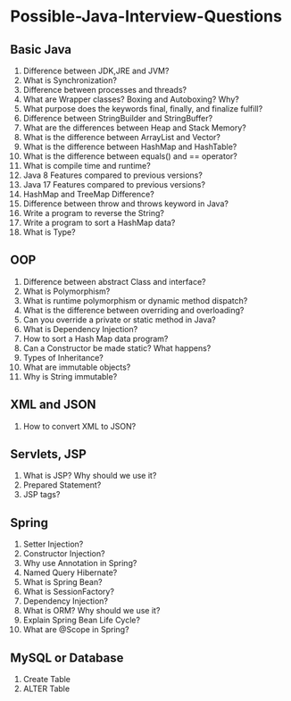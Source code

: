 # Possible-Java-Interview-Questions

## Basic Java

1. Difference between JDK,JRE and JVM?
2. What is Synchronization?
3. Difference between processes and threads?
4. What are Wrapper classes? Boxing and Autoboxing? Why?
5. What purpose does the keywords final, finally, and finalize fulfill?
6. Difference between StringBuilder and StringBuffer?
7. What are the differences between Heap and Stack Memory?
8. What is the difference between ArrayList and Vector?
9. What is the difference between HashMap and HashTable?
10. What is the difference between equals() and == operator?
11. What is compile time and runtime?
12. Java 8 Features compared to previous versions?
13. Java 17 Features compared to previous versions?
14. HashMap and TreeMap Difference?
15. Difference between throw and throws keyword in Java?
16. Write a program to reverse the String?
17. Write a program to sort a HashMap data?
18. What is Type?

## OOP

1. Difference between abstract Class and interface?
2. What is Polymorphism?
3. What is runtime polymorphism or dynamic method dispatch?
4. What is the difference between overriding and overloading?
5. Can you override a private or static method in Java?
6. What is Dependency Injection?
7. How to sort a Hash Map data program?
8. Can a Constructor be made static? What happens?
9. Types of Inheritance?
10. What are immutable objects?
11. Why is String immutable?

## XML and JSON

1. How to convert XML to JSON?

## Servlets, JSP
1. What is JSP? Why should we use it?
2. Prepared Statement?
3. JSP tags?

## Spring
1. Setter Injection?
2. Constructor Injection?
3. Why use Annotation in Spring?
4. Named Query Hibernate?
5. What is Spring Bean?
6. What is SessionFactory?
7. Dependency Injection?
8. What is ORM? Why should we use it?
9. Explain Spring Bean Life Cycle?
10. What are @Scope in Spring? 


## MySQL or Database
1. Create Table 
2. ALTER Table
